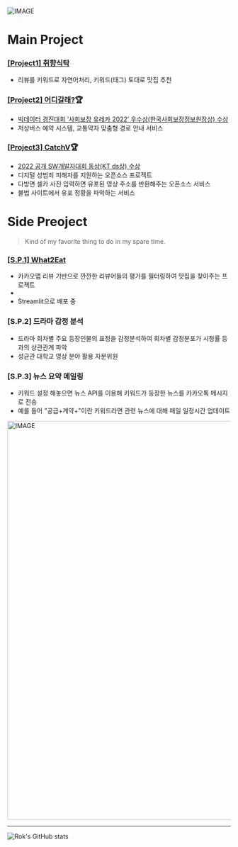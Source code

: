   <!--
![header](https://capsule-render.vercel.app/api?type=waving&color=ffffff&height=300&section=header&text=Rok's%20Github&fontSize=90&animation=fadeIn&fontAlignY=38&desc=The%20target%20Domain%20:%20DA/CV/NLP&descAlignY=51&descAlign=62)
  -->
 
<picture>
  <source media="(prefers-color-scheme: dark)" srcset="https://velog.velcdn.com/images/sungrok7/post/61e522aa-fa9e-4cec-a466-3db38ee112bf/image.png">
  <source media="(prefers-color-scheme: light)" srcset="https://velog.velcdn.com/images/sungrok7/post/5a7dfddd-420a-4e69-ad5f-afc74da99bdc/image.png">
  <img alt="IMAGE" src="http://LIGHT_IMAGE_URL.png">
</picture>

# Main Project

### [[Project1] 취향식탁](https://adaptable-newsboy-3bc.notion.site/ppt-bf8e30a6595c4fc098071ab75f9bce4a)
- 리뷰를 키워드로 자연어처리, 키워드(태그) 토대로 맛집 추천

### [[Project2] 어디갈래?](https://www.notion.so/ppt_-bf44dd782a7e4a919b50d95d03a00709):trophy:
- [빅데이터 경진대회 ‘사회보장 유레카 2022’ 우수상(한국사회보장정보원장상) 수상](https://www.etnews.com/20220720000253)
- 저상버스 예약 시스템, 교통약자 맞춤형 경로 안내 서비스

### [[Project3] CatchV](https://www.notion.so/da92758cda7743d09a4b6931a3605e16):trophy:
- [2022 공개 SW개발자대회 동상(KT ds상) 수상](https://youtu.be/0Ui0ibt0NYQ)
- 디지털 성범죄 피해자를 지원하는 오픈소스 프로젝트
- 다방면 셀카 사진 입력하면 유포된 영상 주소를 반환해주는 오픈소스 서비스
- 불법 사이트에서 유포 정황을 파악하는 서비스



# Side Preoject
> Kind of my favorite thing to do in my spare time. </br>

### [[S.P.1] What2Eat](https://what2eat.streamlit.app/)
- 카카오맵 리뷰 기반으로 깐깐한 리뷰어들의 평가를 필터링하여 맛집을 찾아주는 프로젝트
- 
- Streamlit으로 배포 중

### [S.P.2] 드라마 감정 분석
- 드라마 회차별 주요 등장인물의 표정을 감정분석하여 회차별 감정분포가 시청률 등과의 상관관계 파악
- 성균관 대학교 영상 분야 활용 자문위원

### [S.P.3] 뉴스 요약 메일링
- 키워드 설정 해놓으면 뉴스 API를 이용해 키워드가 등장한 뉴스를 카카오톡 메시지로 전송
- 예를 들어 "공급+계약+"이란 키워드라면 관련 뉴스에 대해 매일 일정시간 업데이트


<picture>
  <source media="(prefers-color-scheme: dark)" srcset="./profile-3d-contrib/profile-night-green.svg" width="900">
  <source media="(prefers-color-scheme: light)" srcset="./profile-3d-contrib/profile-south-season-animate.svg" width="900">
  <img alt="IMAGE" src="http://LIGHT_IMAGE_URL.png">
</picture>
 
___


![Rok's GitHub stats](https://github-readme-stats.vercel.app/api?username=learningnrunning&&show_icons=true&theme=radical)

 <br>
   <!--
![Hits](https://hits.seeyoufarm.com/api/count/incr/badge.svg?url=https%3A%2F%2Fgithub.com%2Fxilverh0ya&count_bg=%2379C83D&title_bg=%23555555&icon=&icon_color=%23E7E7E7&title=hits&edge_flat=false)
      
![footer](https://capsule-render.vercel.app/api?section=footer&type=waving&color=8B00FF)

 -->      
 
 <!-- 
<h3><p align='center'> ⭐ Skill ⭐ </p></h3>
<p align='left'>
  <img src="https://img.shields.io/badge/python-3670A0?style=for-the-badge&logo=python&logoColor=ffdd54">
  <img src="https://img.shields.io/badge/flask-%23000.svg?style=for-the-badge&logo=flask&logoColor=white">
  <br>
  <img src="https://img.shields.io/badge/java-%23ED8B00.svg?style=for-the-badge&logo=java&logoColor=white">
  <img src="https://img.shields.io/badge/spring-%236DB33F.svg?style=for-the-badge&logo=spring&logoColor=white">
  <br>
  <img src="https://img.shields.io/badge/html5-%23E34F26.svg?style=for-the-badge&logo=html5&logoColor=white">
  <img src="https://img.shields.io/badge/css3-%231572B6.svg?style=for-the-badge&logo=css3&logoColor=white">
  <img src="https://img.shields.io/badge/javascript-%23323330.svg?style=for-the-badge&logo=javascript&logoColor=%23F7DF1E">
  <br>
  <img src="https://img.shields.io/badge/markdown-%23000000.svg?style=for-the-badge&logo=markdown&logoColor=white">
</p>

___


<h3><p align='center'> ♟ DL/ML ♟ </p></h3>
<br>
<p align='left'>
  <img src="https://img.shields.io/badge/numpy-%23013243.svg?style=for-the-badge&logo=numpy&logoColor=white">
  <img src="https://img.shields.io/badge/pandas-%23150458.svg?style=for-the-badge&logo=pandas&logoColor=white"/>
  <img src="https://img.shields.io/badge/Plotly-%233F4F75.svg?style=for-the-badge&logo=plotly&logoColor=white">
  <br>
  <img src="https://img.shields.io/badge/opencv-%23white.svg?style=for-the-badge&logo=opencv&logoColor=white">
  <img src="https://img.shields.io/badge/PyTorch-%23EE4C2C.svg?style=for-the-badge&logo=PyTorch&logoColor=white">
  <img src="https://img.shields.io/badge/TensorFlow-%23FF6F00.svg?style=for-the-badge&logo=TensorFlow&logoColor=white">
  </p>

___

<p align='left'> 🛠 Tool 🛠 </p>
<p align='left'>
  <img src="https://img.shields.io/badge/Eclipse-2C2255?logo=Eclipse IDE&logoColor=white"/>
  <img src="https://img.shields.io/badge/IntelliJ-000000?logo=IntelliJ IDEA&logoColor=white"/>
  <br>
  <img src="https://img.shields.io/badge/Jupyter-F37626?logo=Jupyter&logoColor=white"/>
  <img src="https://img.shields.io/badge/Anaconda-44A833?logo=Anaconda&logoColor=white"/>
  <img src="https://img.shields.io/badge/Google Colab-FFAE1A?logo=GoogleColab&logoColor=white"/>
  <img src="https://img.shields.io/badge/Pycharm-000000?logo=Pycharm&logoColor=white"/>
  <br>
  <img src="https://img.shields.io/badge/Visual Studio Code-007ACC?logo=Visual Studio Code&logoColor=white"/>
  <br>
  <img src="https://img.shields.io/badge/MySQL-4479A1?logo=MySQL&logoColor=white"/>
  <br>
  <img src="https://img.shields.io/badge/Slack-4A154B?logo=Slack&logoColor=white"/>
  <img src="https://img.shields.io/badge/Git-F05032?logo=Git&logoColor=white"/>
  <img src="https://img.shields.io/badge/Github-181717?logo=Github&logoColor=white"/>
  <br>
</p> -->

